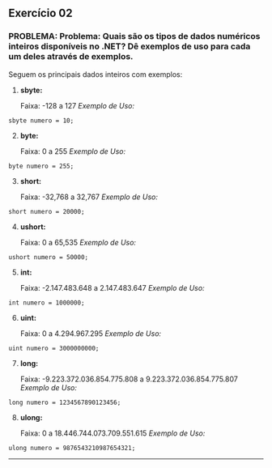 ## **Exercício 02**

### **PROBLEMA:** Problema: Quais são os tipos de dados numéricos inteiros disponíveis no .NET? Dê exemplos de uso para cada um deles através de exemplos.

Seguem os principais dados inteiros com exemplos:

1. **sbyte:**

    Faixa: -128 a 127
    _Exemplo de Uso:_

`sbyte numero = 10;`

2. **byte:**

    Faixa: 0 a 255
    _Exemplo de Uso:_

`byte numero = 255;`

3. **short:**

    Faixa: -32,768 a 32,767
    _Exemplo de Uso:_

`short numero = 20000;`

4. **ushort:**

    Faixa: 0 a 65,535
    _Exemplo de Uso:_    

`ushort numero = 50000;`

5. **int:**

    Faixa: -2.147.483.648 a 2.147.483.647
    _Exemplo de Uso:_

`int numero = 1000000;`

6. **uint:**

    Faixa: 0 a 4.294.967.295
    _Exemplo de Uso:_

`uint numero = 3000000000;`

7. **long:**

    Faixa: -9.223.372.036.854.775.808 a 9.223.372.036.854.775.807
    _Exemplo de Uso:_

`long numero = 1234567890123456;`

8. **ulong:**

    Faixa: 0 a 18.446.744.073.709.551.615
    _Exemplo de Uso:_

`ulong numero = 9876543210987654321;`

--------------------------------------------------



